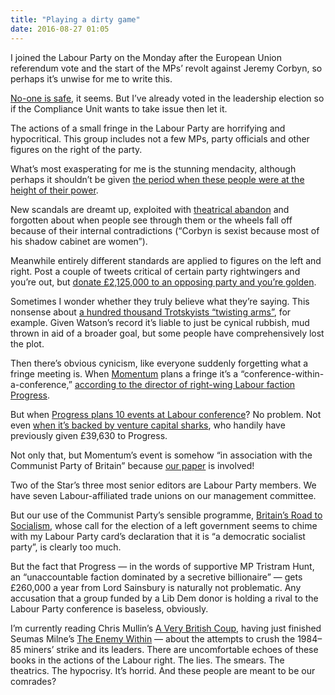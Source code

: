 ```yaml
---
title: "Playing a dirty game"
date: 2016-08-27 01:05
---
```


I joined the Labour Party on the Monday after the European Union referendum vote and the start of the MPs’ revolt against Jeremy Corbyn, so perhaps it’s unwise for me to write this.

[No-one is safe][ronnie], it seems. But I’ve already voted in the leadership election so if the Compliance Unit wants to take issue then let it.

[ronnie]: http://www.bfawu.org/statement_from_ronnie_draper_general_secretary_of_bfawu

The actions of a small fringe in the Labour Party are horrifying and hypocritical. This group includes not a few MPs, party officials and other figures on the right of the party.

What’s most exasperating for me is the stunning mendacity, although perhaps it shouldn’t be given [the period when these people were at the height of their power][oborne-book].

[oborne-book]: http://www.simonandschuster.co.uk/books/The-Rise-of-Political-Lying/Peter-Oborne/9780743275606

New scandals are dreamt up, exploited with [theatrical abandon][john-mann] and forgotten about when people see through them or the wheels fall off because of their internal contradictions (“Corbyn is sexist because most of his shadow cabinet are women”).

[john-mann]: https://www.youtube.com/watch?v=tJCzVV5eIg8

Meanwhile entirely different standards are applied to figures on the left and right. Post a couple of tweets critical of certain party rightwingers and you’re out, but [donate £2,125,000 to an opposing party and you’re golden][sainsbury].

[sainsbury]: http://morningstaronline.co.uk/a-bc91-labour-HQ-in-poison-purge-of-union-leader

Sometimes I wonder whether they truly believe what they’re saying. This nonsense about [a hundred thousand Trotskyists “twisting arms”][watson], for example. Given Watson’s record it’s liable to just be cynical rubbish, mud thrown in aid of a broader goal, but some people have comprehensively lost the plot.

[watson]: https://www.morningstaronline.co.uk/a-51a8-Watson-and-Eagle-sling-more-slurs

Then there’s obvious cynicism, like everyone suddenly forgetting what a fringe meeting is. When [Momentum][] plans a fringe it’s a “conference-within-a-conference,” [according to the director of right-wing Labour faction Progress][angell-twt].

[Momentum]: http://www.peoplesmomentum.com
[angell-twt]: https://twitter.com/RichardAngell/status/766320234974351360

But when [Progress plans 10 events at Labour conference][progress-fringes]? No problem. Not even [when it’s backed by venture capital sharks][bvca-fringe], who handily have previously given £39,630 to Progress.

[progress-fringes]: http://www.progressonline.org.uk/progress-at-labour-party-conference-2016/
[bvca-fringe]: http://www.progressonline.org.uk/event/in-conversation-with-angela-eagle-mp-how-will-labour-work-with-business-to-deliver-a-new-economy-with-the-bvca/

Not only that, but Momentum’s event is somehow “in association with the Communist Party of Britain” because [our paper][star] is involved!

[star]: https://www.morningstaronline.co.uk/

Two of the Star’s three most senior editors are Labour Party members. We have seven Labour-affiliated trade unions on our management committee.

But our use of the Communist Party’s sensible programme, [Britain’s Road to Socialism][brs], whose call for the election of a left government seems to chime with my Labour Party card’s declaration that it is “a democratic socialist party”, is clearly too much.

[brs]: http://www.communist-party.org.uk/socialism/socialism.html

But the fact that Progress — in the words of supportive MP Tristram Hunt, an “unaccountable faction dominated by a secretive billionaire” — gets £260,000 a year from Lord Sainsbury is naturally not problematic. Any accusation that a group funded by a Lib Dem donor is holding a rival to the Labour Party conference is baseless, obviously.

I’m currently reading Chris Mullin’s [A Very British Coup][], having just finished Seumas Milne’s [The Enemy Within][] — about the attempts to crush the 1984–85 miners’ strike and its leaders. There are uncomfortable echoes of these books in the actions of the Labour right. The lies. The smears. The theatrics. The hypocrisy. It’s horrid. And these people are meant to be our comrades?

[A Very British Coup]: https://serpentstail.com/a-very-british-coup.html
[The Enemy Within]: https://www.versobooks.com/books/1655-the-enemy-within

